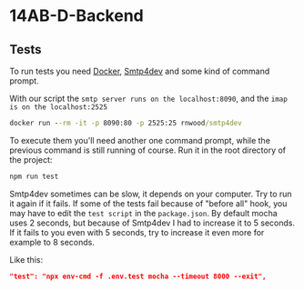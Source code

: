 # 14AB-D-Backend

## Tests

To run tests you need [Docker](https://www.docker.com/), [Smtp4dev](https://github.com/rnwood/smtp4dev) and some kind of command prompt.

With our script the `smtp server runs on the localhost:8090`, and the `imap is on the localhost:2525`

```cmd
docker run --rm -it -p 8090:80 -p 2525:25 rnwood/smtp4dev
```

To execute them you'll need another one command prompt, while the previous command is still running of course.
Run it in the root directory of the project:

```cmd
npm run test
```

Smtp4dev sometimes can be slow, it depends on your computer. Try to run it again if it fails.
If some of the tests fail because of "before all" hook, you may have to edit the `test script` in the `package.json`.
By default mocha uses 2 seconds, but because of Smtp4dev I had to increase it to 5 seconds. If it fails to you even with 5 seconds, try to increase it even more for example to 8 seconds.

Like this:

```json
"test": "npx env-cmd -f .env.test mocha --timeout 8000 --exit",
```

